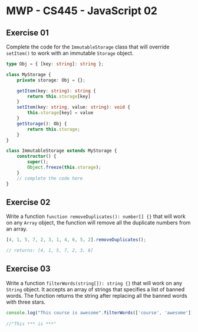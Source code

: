 # MWP - CS445 - JavaScript 02
## Exercise 01

Complete the code for the `ImmutableStorage` class that will override `setItem()` to work with an immutable `Storage` object.
```typescript
type Obj = { [key: string]: string };

class MyStorage {
    private storage: Obj = {};

    getItem(key: string): string {
        return this.storage[key]
    }
    setItem(key: string, value: string): void {
        this.storage[key] = value
    }
    getStorage(): Obj {
        return this.storage;
    }
}

class ImmutableStorage extends MyStorage {
    constructor() {
        super();
        Object.freeze(this.storage);
    }
    // complete the code here
}
```
  
## Exercise 02
Write a function `function removeDuplicates(): number[] {}` that will work on any `Array` object, the function will remove all the duplicate numbers from an array. 
```typescript
[4, 1, 5, 7, 2, 3, 1, 4, 6, 5, 2].removeDuplicates(); 

// returns: [4, 1, 5, 7, 2, 3, 6]
```
  
## Exercise 03
Write a function `filterWords(string[]): string {}` that will work on any `String` object. It accepts an array of strings that specifies a list of banned words. The function returns the string after replacing all the banned words with three stars.
```javascript
console.log("This course is awesome".filterWords(['course', 'awesome'])); 
   
//"This *** is ***"
```
